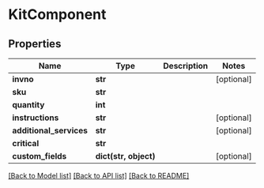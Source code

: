 # KitComponent

## Properties
Name | Type | Description | Notes
------------ | ------------- | ------------- | -------------
**invno** | **str** |  | [optional] 
**sku** | **str** |  | 
**quantity** | **int** |  | 
**instructions** | **str** |  | [optional] 
**additional_services** | **str** |  | [optional] 
**critical** | **str** |  | 
**custom_fields** | **dict(str, object)** |  | [optional] 

[[Back to Model list]](../README.md#documentation-for-models) [[Back to API list]](../README.md#documentation-for-api-endpoints) [[Back to README]](../README.md)


